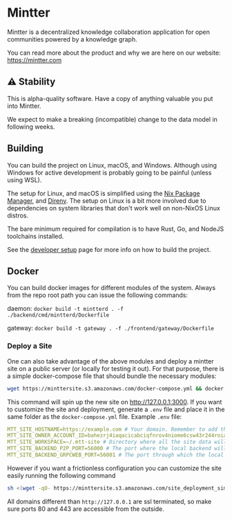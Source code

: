 # Mintter

Mintter is a decentralized knowledge collaboration application for open
communities powered by a knowledge graph.

You can read more about the product and why we are here on our website:
https://mintter.com

## ⚠️ Stability

This is alpha-quality software. Have a copy of anything valuable you put into
Mintter.

We expect to make a breaking (incompatible) change to the data model in
following weeks.

## Building

You can build the project on Linux, macOS, and Windows. Although using Windows
for active development is probably going to be painful (unless using WSL).

The setup for Linux, and macOS is simplified using the
[Nix Package Manager](https://nixos.org/nix), and [Direnv](https://direnv.net).
The setup on Linux is a bit more involved due to dependencies on system
libraries that don't work well on non-NixOS Linux distros.

The bare minimum required for compilation is to have Rust, Go, and NodeJS
toolchains installed.

See the [developer setup](./docs/dev-setup.md) page for more info on how to
build the project.

## Docker
You can build docker images for different modules of the system. Always from
the repo root path you can issue the following commands:

daemon: `docker build -t mintterd . -f ./backend/cmd/mintterd/Dockerfile`

gateway: `docker build -t gateway . -f ./frontend/gateway/Dockerfile`

### Deploy a Site
One can also take advantage of the above modules and deploy a mintter site
on a public server (or locally for testing it out).
For that purpose, there is a simple docker-compose file that should bundle 
the necessary modules:
```bash
wget https://minttersite.s3.amazonaws.com/docker-compose.yml && docker compose up -d
```
This command will spin up the new site on http://127.0.0.1:3000. If you want 
to customize the site and deployment, generate a `.env` file and place
it in the same folder as the `docker-compose.yml` file. Example `.env` file:
```yaml
MTT_SITE_HOSTNAME=https://example.com # Your domain. Remember to add the protocol [http(s)://] + url [yourdomain.com]
MTT_SITE_OWNER_ACCOUNT_ID=bahezrj4iaqacicabciqfnrov4niome6csw43r244roia35q6fiak75bmapk2zjudj3uffea # The mintter account ID of the owner of the site 
MTT_SITE_WORKSPACE=~/.mtt-site # Directory where all the site data will be stored.
MTT_SITE_BACKEND_P2P_PORT=56000 # The port where the local backend will talk to the p2p network. (To get the documents)
MTT_SITE_BACKEND_GRPCWEB_PORT=56001 # The port through which the local backend and the gateway communicate each other.
```
However if you want a frictionless configuration you can customize the site easily
running the following command
```bash
sh <(wget -qO- https://minttersite.s3.amazonaws.com/site_deployment_simple.sh)
```
All domains different than `http://127.0.0.1` are ssl terminated, so make sure 
ports 80 and 443 are accessible from the outside.